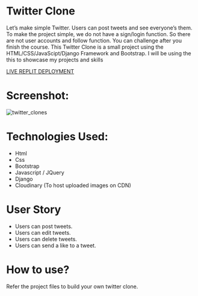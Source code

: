 # Twitter Clone
Let’s make simple Twitter. Users can post tweets and see everyone’s them. To make the project simple, we do not have a sign/login function. So there are not user accounts and follow function. You can challenge after you finish the course. This Twitter Clone is a small project using the HTML/CSS/JavaScipt/Django Framework and Bootstrap. I will be using the this to showcase my projects and skills 

[LIVE REPLIT DEPLOYMENT](https://twitterclone.xxhoamailanxx.repl.co/)

# Screenshot:

![twitter_clones](https://user-images.githubusercontent.com/30168376/202062320-efa4c4e9-4963-4261-b469-47c2635cd535.png)



# Technologies Used:
* Html
* Css
* Bootstrap
* Javascript / JQuery
* Django
* Cloudinary (To host uploaded images on CDN)

# User Story
* Users can post tweets.
* Users can edit tweets.
* Users can delete tweets.
* Users can send a like to a tweet.
 
# How to use?
Refer the project files to build your own twitter clone.
